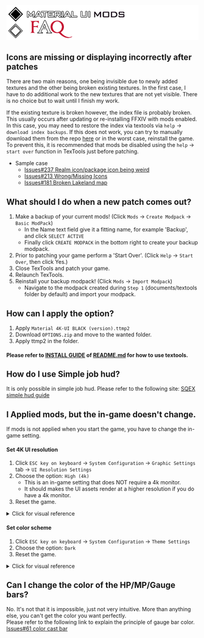![logo](ModPacks/Resources/Preview/github_faq_logo.png)

## Icons are missing or displaying incorrectly after patches
There are two main reasons, one being invisible due to newly added textures and the other being broken existing textures. In the first case, I have to do additional work to the new textures that are not yet visible. There is no choice but to wait until I finish my work.

If the existing texture is broken however, the index file is probably broken. This usually occurs after updating or re-installing FFXIV with mods enabled. In this case, you may need to restore the index via textools via `help` → `download index backups`. If this does not work, you can try to manually download them from the repo [here](Index_Backups) or in the worst case, reinstall the game. To prevent this, it is recommended that mods be disabled using the `help` → `start over` function in TexTools just before patching.

- Sample case
  - [Issues#237 Realm icon/package icon being weird](issues/237)
  - [Issues#213 Wrong/Missing Icons](issues/213)
  - [Issues#181 Broken Lakeland map](issues/181)

## What should I do when a new patch comes out?
1. Make a backup of your current mods! (Click `Mods` → `Create Modpack` → `Basic ModPack`)
    - In the Name text field give it a fitting name, for example 'Backup', and click `SELECT ACTIVE`
    - Finally click `CREATE MODPACK` in the bottom right to create your backup modpack.
2. Prior to patching your game perform a 'Start Over'. (Click `Help` → `Start Over`, then click Yes.)
3. Close TexTools and patch your game.
4. Relaunch TexTools.
5. Reinstall your backup modpack! (Click `Mods` → `Import Modpack`)
    - Navigate to the modpack created during `Step 1` (documents/textools folder by default) and import your modpack.

## How can I apply the option?
1. Apply `Material 4K-UI BLACK (version).ttmp2`
2. Download `OPTIONS.zip` and move to the wanted folder.
3. Apply ttmp2 in the folder.
#### Please refer to [INSTALL GUIDE](README.md/#install-guide) of [README.md](README.md) for how to use textools.

## How do I use Simple job hud?
It is only possible in simple job hud. Please refer to the following site: [SQEX simple hud guide](https://na.finalfantasyxiv.com/blog/002175.html)

## I Applied mods, but the in-game doesn't change.
If mods is not applied when you start the game, you have to change the in-game setting.
#### Set 4K UI resolution
1. Click `ESC key on keyboard` → `System Configuration` → `Graphic Settings` tab → `UI Resolution Settings`
2. Choose the option: `High (4k)`
    - This is an in-game setting that does NOT require a 4k monitor.
    - It should makes the UI assets render at a higher resolution if you do have a 4k monitor.
3. Reset the game.

<details><summary>Click for visual reference</summary>

![guide1](ModPacks/Resources/Preview/guide1.png)

</details>

#### Set color scheme
1. Click `ESC key on keyboard` → `System Configuration` → `Theme Settings`
2. Choose the option: `Dark`
3. Reset the game.

<details>
<summary>Click for visual reference</summary>

![guide2](ModPacks/Resources/Preview/guide2.png)

</details>

## Can I change the color of the HP/MP/Gauge bars?
No. It's not that it is impossible, just not very intuitive. More than anything else, you can't get the color you want perfectly.\
Please refer to the following link to explain the principle of gauge bar color. [Issues#61 color cast bar](issues/61#issuecomment-524636275)
